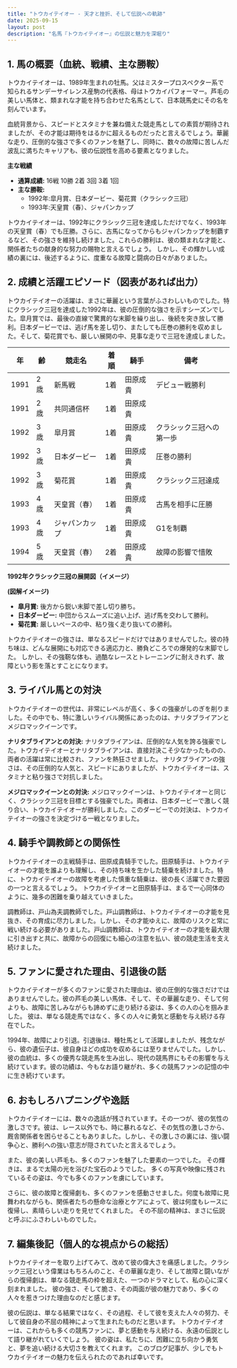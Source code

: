 ```yaml
---
title: "トウカイテイオー - 天才と挫折、そして伝説への軌跡"
date: 2025-09-15
layout: post
description: "名馬『トウカイテイオー』の伝説と魅力を深堀り"
---
```


## 1. 馬の概要（血統、戦績、主な勝鞍）

トウカイテイオーは、1989年生まれの牡馬。父はミスタープロスペクター系で知られるサンデーサイレンス産駒の代表格、母はトウカイパフォーマー。芦毛の美しい馬体と、類まれな才能を持ち合わせた名馬として、日本競馬史にその名を刻んでいます。

血統背景から、スピードとスタミナを兼ね備えた競走馬としての素質が期待されましたが、その才能は期待をはるかに超えるものだったと言えるでしょう。華麗な走り、圧倒的な強さで多くのファンを魅了し、同時に、数々の故障に苦しんだ波乱に満ちたキャリアも、彼の伝説性を高める要素となりました。


**主な戦績**

* **通算成績:** 16戦 10勝 2着 3回 3着 1回
* **主な勝鞍:**
    * 1992年:皐月賞、日本ダービー、菊花賞（クラシック三冠）
    * 1993年:天皇賞（春）、ジャパンカップ

トウカイテイオーは、1992年にクラシック三冠を達成しただけでなく、1993年の天皇賞（春）でも圧勝。さらに、古馬になってからもジャパンカップを制覇するなど、その強さを維持し続けました。これらの勝利は、彼の類まれな才能と、関係者たちの献身的な努力の賜物と言えるでしょう。  しかし、その輝かしい成績の裏には、後述するように、度重なる故障と闘病の日々がありました。


## 2. 成績と活躍エピソード（図表があれば出力）

トウカイテイオーの活躍は、まさに華麗という言葉がふさわしいものでした。特にクラシック三冠を達成した1992年は、彼の圧倒的な強さを示すシーズンでした。皐月賞では、最後の直線で驚異的な末脚を繰り出し、後続を突き放して勝利。日本ダービーでは、逃げ馬を差し切り、またしても圧巻の勝利を収めました。そして、菊花賞でも、厳しい展開の中、見事な走りで三冠を達成しました。


| 年 | 齢 | 競走名 | 着順 | 騎手 | 備考 |
|---|---|---|---|---|---|
| 1991 | 2歳 | 新馬戦 | 1着 | 田原成貴 | デビュー戦勝利 |
| 1991 | 2歳 | 共同通信杯 | 1着 | 田原成貴 | |
| 1992 | 3歳 | 皐月賞 | 1着 | 田原成貴 | クラシック三冠への第一歩 |
| 1992 | 3歳 | 日本ダービー | 1着 | 田原成貴 | 圧巻の勝利 |
| 1992 | 3歳 | 菊花賞 | 1着 | 田原成貴 | クラシック三冠達成 |
| 1993 | 4歳 | 天皇賞（春） | 1着 | 田原成貴 | 古馬を相手に圧勝 |
| 1993 | 4歳 | ジャパンカップ | 1着 | 田原成貴 | G1を制覇 |
| 1994 | 5歳 | 天皇賞（春） | 2着 | 田原成貴 | 故障の影響で惜敗 |


**1992年クラシック三冠の展開図（イメージ）**

**(図解イメージ)**
* **皐月賞:** 後方から鋭い末脚で差し切り勝ち。
* **日本ダービー:** 中団からスムーズに追い上げ、逃げ馬を交わして勝利。
* **菊花賞:** 厳しいペースの中、粘り強く走り抜いての勝利。


トウカイテイオーの強さは、単なるスピードだけではありませんでした。彼の持ち味は、どんな展開にも対応できる適応力と、勝負どころでの爆発的な末脚でした。  しかし、その強靭な体も、過酷なレースとトレーニングに耐えきれず、故障という影を落とすことになります。


## 3. ライバル馬との対決

トウカイテイオーの世代は、非常にレベルが高く、多くの強豪がしのぎを削りました。その中でも、特に激しいライバル関係にあったのは、ナリタブライアンとメジロマックイーンです。

**ナリタブライアンとの対決:**  ナリタブライアンは、圧倒的な人気を誇る強豪でした。トウカイテイオーとナリタブライアンは、直接対決こそ少なかったものの、両者の活躍は常に比較され、ファンを熱狂させました。  ナリタブライアンの強さは、その圧倒的な人気と、スピードにありましたが、トウカイテイオーは、スタミナと粘り強さで対抗しました。

**メジロマックイーンとの対決:** メジロマックイーンは、トウカイテイオーと同じく、クラシック三冠を目標とする強豪でした。両者は、日本ダービーで激しく競り合い、トウカイテイオーが勝利しました。このダービーでの対決は、トウカイテイオーの強さを決定づける一戦となりました。


## 4. 騎手や調教師との関係性

トウカイテイオーの主戦騎手は、田原成貴騎手でした。田原騎手は、トウカイテイオーの才能を誰よりも理解し、その持ち味を生かした騎乗を続けました。特に、トウカイテイオーの故障を考慮した慎重な騎乗は、彼の長く活躍できた要因の一つと言えるでしょう。  トウカイテイオーと田原騎手は、まるで一心同体のように、幾多の困難を乗り越えていきました。

調教師は、戸山為夫調教師でした。戸山調教師は、トウカイテイオーの才能を見抜き、その育成に尽力しました。しかし、その才能ゆえに、故障のリスクと常に戦い続ける必要がありました。戸山調教師は、トウカイテイオーの才能を最大限に引き出すと共に、故障からの回復にも細心の注意を払い、彼の競走生活を支え続けました。


## 5. ファンに愛された理由、引退後の話

トウカイテイオーが多くのファンに愛された理由は、彼の圧倒的な強さだけではありませんでした。彼の芦毛の美しい馬体、そして、その華麗な走り、そして何よりも、故障に苦しみながらも諦めずに走り続ける姿は、多くの人の心を掴みました。  彼は、単なる競走馬ではなく、多くの人々に勇気と感動を与え続ける存在でした。

1994年、故障により引退。引退後は、種牡馬として活躍しましたが、残念ながら、彼の遺伝子は、彼自身ほどの成功を収めるには至りませんでした。しかし、彼の血統は、多くの優秀な競走馬を生み出し、現代の競馬界にもその影響を与え続けています。彼の功績は、今もなお語り継がれ、多くの競馬ファンの記憶の中に生き続けています。


## 6. おもしろハプニングや逸話

トウカイテイオーには、数々の逸話が残されています。その一つが、彼の気性の激しさです。彼は、レース以外でも、時に暴れるなど、その気性の激しさから、厩舎関係者を困らせることもありました。しかし、その激しさの裏には、強い闘争心と、勝利への強い意志が隠されていたと言えるでしょう。

また、彼の美しい芦毛も、多くのファンを魅了した要素の一つでした。  その輝きは、まるで太陽の光を浴びた宝石のようでした。  多くの写真や映像に残されているその姿は、今でも多くのファンを虜にしています。

さらに、彼の故障と復帰劇も、多くのファンを感動させました。何度も故障に見舞われながらも、関係者たちの懸命な治療とケアによって、彼は何度もレースに復帰し、素晴らしい走りを見せてくれました。  その不屈の精神は、まさに伝説と呼ぶにふさわしいものでした。


## 7. 編集後記（個人的な視点からの総括）

トウカイテイオーを取り上げてみて、改めて彼の偉大さを痛感しました。クラシック三冠という偉業はもちろんのこと、その華麗な走り、そして故障と闘いながらの復帰劇は、単なる競走馬の枠を超えた、一つのドラマとして、私の心に深く刻まれました。  彼の強さ、そして脆さ、その両面が彼の魅力であり、多くの人々を惹きつけた理由なのだと感じます。

彼の伝説は、単なる結果ではなく、その過程、そして彼を支えた人々の努力、そして彼自身の不屈の精神によって生まれたものだと思います。  トウカイテイオーは、これからも多くの競馬ファンに、夢と感動を与え続ける、永遠の伝説として語り継がれていくでしょう。  彼の姿は、私たちに、困難に立ち向かう勇気と、夢を追い続ける大切さを教えてくれます。  このブログ記事が、少しでもトウカイテイオーの魅力を伝えられたのであれば幸いです。
